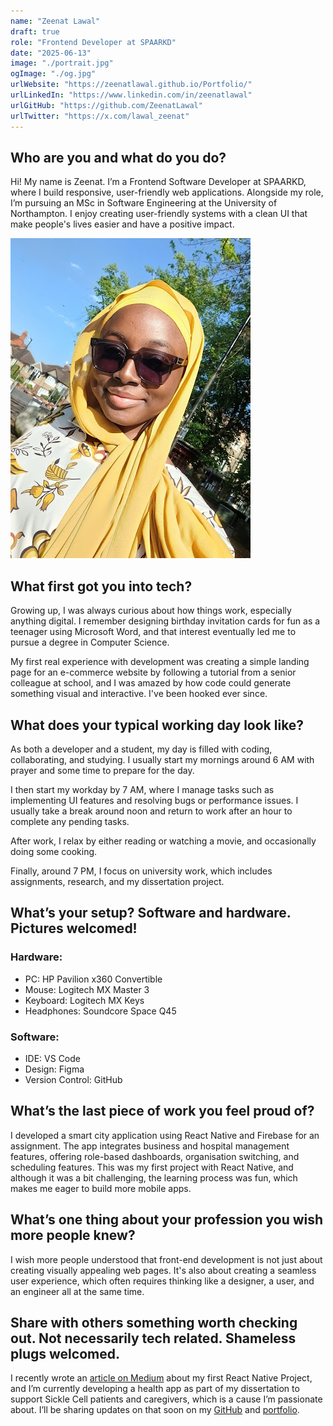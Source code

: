 ```yaml
---
name: "Zeenat Lawal"
draft: true
role: "Frontend Developer at SPAARKD"
date: "2025-06-13"
image: "./portrait.jpg"
ogImage: "./og.jpg"
urlWebsite: "https://zeenatlawal.github.io/Portfolio/"
urlLinkedIn: "https://www.linkedin.com/in/zeenatlawal"
urlGitHub: "https://github.com/ZeenatLawal"
urlTwitter: "https://x.com/lawal_zeenat"
---
```


## Who are you and what do you do?

Hi! My name is Zeenat. I’m a Frontend Software Developer at SPAARKD, where I build responsive, user-friendly web applications. Alongside my role, I’m pursuing an MSc in Software Engineering at the University of Northampton. I enjoy creating user-friendly systems with a clean UI that make people's lives easier and have a positive impact.

![Zeenat Lawal](portrait.jpg)

## What first got you into tech?

Growing up, I was always curious about how things work, especially anything digital. I remember designing birthday invitation cards for fun as a teenager using Microsoft Word, and that interest eventually led me to pursue a degree in Computer Science.

My first real experience with development was creating a simple landing page for an e-commerce website by following a tutorial from a senior colleague at school, and I was amazed by how code could generate something visual and interactive. I've been hooked ever since.

## What does your typical working day look like?

As both a developer and a student, my day is filled with coding, collaborating, and studying. I usually start my mornings around 6 AM with prayer and some time to prepare for the day.

I then start my workday by 7 AM, where I manage tasks such as implementing UI features and resolving bugs or performance issues. I usually take a break around noon and return to work after an hour to complete any pending tasks.

After work, I relax by either reading or watching a movie, and occasionally doing some cooking.

Finally, around 7 PM, I focus on university work, which includes assignments, research, and my dissertation project.

## What’s your setup? Software and hardware. Pictures welcomed!

### Hardware:

- PC: HP Pavilion x360 Convertible
- Mouse: Logitech MX Master 3
- Keyboard: Logitech MX Keys
- Headphones: Soundcore Space Q45

### Software:

- IDE: VS Code
- Design: Figma
- Version Control: GitHub

## What’s the last piece of work you feel proud of?

I developed a smart city application using React Native and Firebase for an assignment. The app integrates business and hospital management features, offering role-based dashboards, organisation switching, and scheduling features. This was my first project with React Native, and although it was a bit challenging, the learning process was fun, which makes me eager to build more mobile apps.

## What’s one thing about your profession you wish more people knew?

I wish more people understood that front-end development is not just about creating visually appealing web pages. It's also about creating a seamless user experience, which often requires thinking like a designer, a user, and an engineer all at the same time.

## Share with others something worth checking out. Not necessarily tech related. Shameless plugs welcomed.

I recently wrote an [article on Medium](https://medium.com/@zeenatlawal82/learning-mobile-development-with-react-native-as-a-react-developer-23d189899020) about my first React Native Project, and I’m currently developing a health app as part of my dissertation to support Sickle Cell patients and caregivers, which is a cause I’m passionate about. I’ll be sharing updates on that soon on my [GitHub](https://github.com/ZeenatLawal) and [portfolio](https://zeenatlawal.github.io/Portfolio/).
